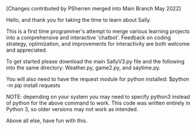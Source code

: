 [Changes contributed by PSherren merged into Main Branch May 2022]

Hello, and thank you for taking the time to learn about Sally.

This is a first time programmer's attempt to merge various learning projects into a comprehensive and interactive 'chatbot'. 
Feedback on coding strategy, optimization, and improvements for interactivity are both welcome and appreciated.

To get started please download the main SallyV3.py file and the following into the same directory: Weather.py, game2.py, and saytime.py.

You will also need to have the request module for python installed: $python -m pip install requests

NOTE: depending on your system you may need to specify python3 instead of python for the above command to work. This code was written entirely in Python 3,
so older versions may not work as intended.

Above all else, have fun with this.
